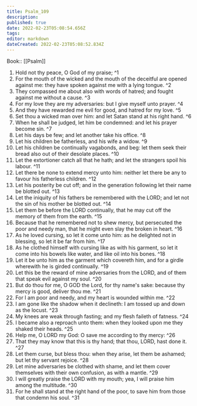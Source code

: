 ```yaml
---
title: Psalm_109
description: 
published: true
date: 2022-02-23T05:08:54.656Z
tags: 
editor: markdown
dateCreated: 2022-02-23T05:08:52.834Z
---
```


 Book:: [[Psalm]]
 1. Hold not thy peace, O God of my praise; ^1
 2. For the mouth of the wicked and the mouth of the deceitful are opened against me: they have spoken against me with a lying tongue. ^2
 3. They compassed me about also with words of hatred; and fought against me without a cause. ^3
 4. For my love they are my adversaries: but I give myself unto prayer. ^4
 5. And they have rewarded me evil for good, and hatred for my love. ^5
 6. Set thou a wicked man over him: and let Satan stand at his right hand. ^6
 7. When he shall be judged, let him be condemned: and let his prayer become sin. ^7
 8. Let his days be few; and let another take his office. ^8
 9. Let his children be fatherless, and his wife a widow. ^9
 10. Let his children be continually vagabonds, and beg: let them seek their bread also out of their desolate places. ^10
 11. Let the extortioner catch all that he hath; and let the strangers spoil his labour. ^11
 12. Let there be none to extend mercy unto him: neither let there be any to favour his fatherless children. ^12
 13. Let his posterity be cut off; and in the generation following let their name be blotted out. ^13
 14. Let the iniquity of his fathers be remembered with the LORD; and let not the sin of his mother be blotted out. ^14
 15. Let them be before the LORD continually, that he may cut off the memory of them from the earth. ^15
 16. Because that he remembered not to shew mercy, but persecuted the poor and needy man, that he might even slay the broken in heart. ^16
 17. As he loved cursing, so let it come unto him: as he delighted not in blessing, so let it be far from him. ^17
 18. As he clothed himself with cursing like as with his garment, so let it come into his bowels like water, and like oil into his bones. ^18
 19. Let it be unto him as the garment which covereth him, and for a girdle wherewith he is girded continually. ^19
 20. Let this be the reward of mine adversaries from the LORD, and of them that speak evil against my soul. ^20
 21. But do thou for me, O GOD the Lord, for thy name's sake: because thy mercy is good, deliver thou me. ^21
 22. For I am poor and needy, and my heart is wounded within me. ^22
 23. I am gone like the shadow when it declineth: I am tossed up and down as the locust. ^23
 24. My knees are weak through fasting; and my flesh faileth of fatness. ^24
 25. I became also a reproach unto them: when they looked upon me they shaked their heads. ^25
 26. Help me, O LORD my God: O save me according to thy mercy: ^26
 27. That they may know that this is thy hand; that thou, LORD, hast done it. ^27
 28. Let them curse, but bless thou: when they arise, let them be ashamed; but let thy servant rejoice. ^28
 29. Let mine adversaries be clothed with shame, and let them cover themselves with their own confusion, as with a mantle. ^29
 30. I will greatly praise the LORD with my mouth; yea, I will praise him among the multitude. ^30
 31. For he shall stand at the right hand of the poor, to save him from those that condemn his soul. ^31
